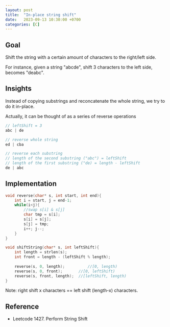 ```yaml
---
layout: post
title:  "In-place string shift"
date:   2023-09-13 10:30:00 +0700
categories: [C]
---
```


## Goal
Shift the string with a certain amount of characters to the right/left side.

For instance, given a string "abcde", shift 3 characters to the left side, becomes "deabc".

## Insights
Instead of copying substrings and reconcatenate the whole string, we try to do it in-place.

Actually, it can be thought of as a series of reverse operations

```cpp
// leftShift = 3
abc | de

// reverse whole string
ed | cba

// reverse each substring
// length of the second substring ("abc") = leftShift
// length of the first substring ("de) = length - leftShift
de | abc
```

## Implementation

```cpp
void reverse(char* s, int start, int end){
    int i = start, j = end-1;
    while(i<j){
        //swap s[i] & s[j]
        char tmp = s[i];
        s[i] = s[j];
        s[j] = tmp;
        i++; j--;
    }
}

void shiftString(char* s, int leftShift){
    int length = strlen(s);
    int front = length - (leftShift % length);
    
    reverse(s, 0, length);          //[0, length)
    reverse(s, 0, front);       //[0, leftShift)
    reverse(s, front, length);  //[leftShift, length)
}
```

Note: right shift x characters == left shift (length-x) characters.

## Reference
* Leetcode 1427. Perform String Shift